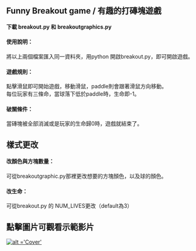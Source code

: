 Funny Breakout game / 有趣的打磚塊遊戲
------
__下載 breakout.py 和 breakoutgraphics.py__

#### 使用說明：
將以上兩個檔案匯入同一資料夾，用python 開啟breakout.py，即可開啟遊戲。

#### 遊戲規則：
點擊滑鼠即可開始遊戲，移動滑鼠，paddle則會跟著滑鼠方向移動。  
   每位玩家有三條命，當球落下低於paddle時，生命即-1。

#### 破關條件：
當磚塊被全部消滅或是玩家的生命歸0時，遊戲就結束了。

樣式更改
------
#### 改顏色與方塊數量：
可從breakoutgraphic.py那裡更改想要的方塊顏色，以及球的顏色。
#### 改生命：
可從breakout.py 的 NUM_LIVES更改（default為3）

點擊圖片可觀看示範影片
------
   [![alt ='Cover'](https://github.com/willy40512/my-python-work/blob/main/Breakout%20game/Cover.png)](https://youtu.be/Y03eztqRyq0)
